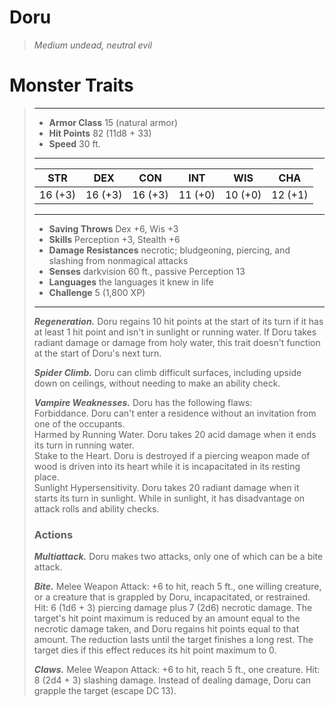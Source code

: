 # Doru
>*Medium undead, neutral evil*
# Monster Traits
>___
>- **Armor Class** 15 (natural armor)
>- **Hit Points** 82 (11d8 + 33)
>- **Speed** 30 ft.
>___
>|STR|DEX|CON|INT|WIS|CHA|
>|:---:|:---:|:---:|:---:|:---:|:---:|
>|16 (+3)|16 (+3)|16 (+3)|11 (+0)|10 (+0)|12 (+1)|
>___
>- **Saving Throws** Dex +6, Wis +3
>- **Skills** Perception +3, Stealth +6
>- **Damage Resistances** necrotic; bludgeoning, piercing, and slashing from nonmagical attacks
>- **Senses** darkvision 60 ft., passive Perception 13
>- **Languages** the languages it knew in life
>- **Challenge** 5 (1,800 XP)
>___
>***Regeneration.*** Doru regains 10 hit points at the start of its turn if it has at least 1 hit point and isn't in sunlight or running water. If Doru takes radiant damage or damage from holy water, this trait doesn't function at the start of Doru's next turn.  
>
>***Spider Climb.*** Doru can climb difficult surfaces, including upside down on ceilings, without needing to make an ability check.  
>
>***Vampire Weaknesses.*** Doru has the following flaws:  
>Forbiddance. Doru can't enter a residence without an invitation from one of the occupants.  
>Harmed by Running Water. Doru takes 20 acid damage when it ends its turn in running water.  
>Stake to the Heart. Doru is destroyed if a piercing weapon made of wood is driven into its heart while it is incapacitated in its resting place.  
>Sunlight Hypersensitivity. Doru takes 20 radiant damage when it starts its turn in sunlight. While in sunlight, it has disadvantage on attack rolls and ability checks.  
>
>### Actions
>***Multiattack.*** Doru makes two attacks, only one of which can be a bite attack.  
>
>***Bite.*** Melee Weapon Attack: +6 to hit, reach 5 ft., one willing creature, or a creature that is grappled by Doru, incapacitated, or restrained. Hit: 6 (1d6 + 3) piercing damage plus 7 (2d6) necrotic damage. The target's hit point maximum is reduced by an amount equal to the necrotic damage taken, and Doru regains hit points equal to that amount. The reduction lasts until the target finishes a long rest. The target dies if this effect reduces its hit point maximum to 0.  
>
>***Claws.*** Melee Weapon Attack: +6 to hit, reach 5 ft., one creature. Hit: 8 (2d4 + 3) slashing damage. Instead of dealing damage, Doru can grapple the target (escape DC 13).